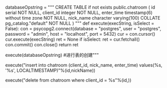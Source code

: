 databaseOpstring = """
        CREATE TABLE if not exists public.chatroom
        (
            id serial NOT NULL,
            client_id integer NOT NULL,
            enter_time timestamp(6) without time zone NOT NULL,
            nick_name character varying(100) COLLATE pg_catalog."default" NOT NULL
        )
    """
def execute(execString, isSelect = False):
    con = psycopg2.connect(database = "postgres", user = "postgres", password = "admin", host = "localhost", port = 5432)
    cur = con.cursor()
    cur.execute(execString)
    ret = None
    if isSelect:
        ret = cur.fetchall()
    con.commit()
    con.close()
    return  ret

execute(databaseOpstring)                #进行表的创建"""


execute("insert into chatroom (client_id, nick_name, enter_time) values(%s, '%s', LOCALTIMESTAMP)"%(id,nickName))

execute("delete from chatroom where client_id = %s"%(id,))